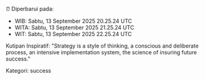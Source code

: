 ⏰ Diperbarui pada:
- WIB: Sabtu, 13 September 2025 20.25.24 UTC
- WITA: Sabtu, 13 September 2025 21.25.24 UTC
- WIT: Sabtu, 13 September 2025 22.25.24 UTC

Kutipan Inspiratif:
"Strategy is a style of thinking, a conscious and deliberate process, an intensive implementation system, the science of insuring future success."


Kategori: success


